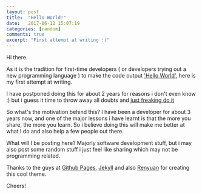 ```yaml
---
layout: post
title:  "Hello World!"
date:   2017-06-12 15:07:19
categories: [random]
comments: true
excerpt: "First attempt at writing :)"
---
```

Hi there.

As it is the tradition for first-time developers ( or developers trying out a new programming language ) to make the code output ['Hello World'][hello-world], here is my first attempt at writing.

I have postponed doing this for about 2 years for reasons i don't even know :) but i guess it time to throw away all doubts and [just freaking do it][just-do-it]

So what's the motivation behind this? I have been a developer for about 3 years now, and one of the major lessons i have learnt is that the more you share, the more you learn. So i believe doing this will make me better at what I do and also help a few people out there. 

What will I be posting here? Majorly software development stuff, but i may also post some random stuff i just feel like sharing which may not be programming related.

Thanks to the guys at [Github Pages][github-pages], [Jekyll][jekyll] and also [Renyuan][renyuan] for creating this cool theme.

Cheers!

[jekyll]:      http://jekyllrb.com
[renyuan]:     https://github.com/renyuanz
[hello-world]: https://en.wikipedia.org/wiki/%22Hello,_World!%22_program
[just-do-it]: https://www.youtube.com/watch?v=ZXsQAXx_ao0
[github-pages]: https://pages.github.com/
